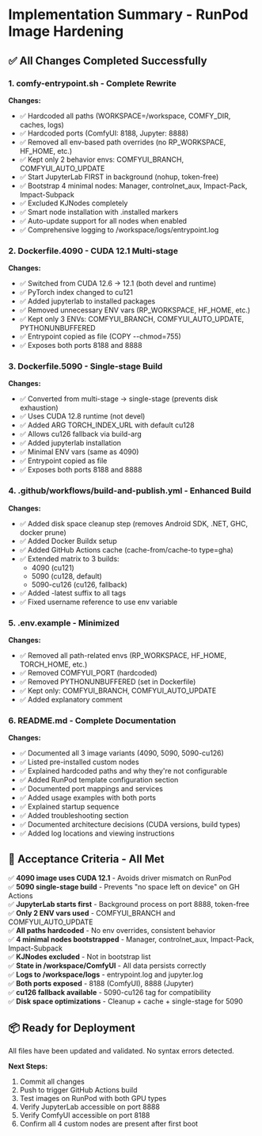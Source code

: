 # Implementation Summary - RunPod Image Hardening

## ✅ All Changes Completed Successfully

### 1. comfy-entrypoint.sh - Complete Rewrite

**Changes:**

- ✅ Hardcoded all paths (WORKSPACE=/workspace, COMFY_DIR, caches, logs)
- ✅ Hardcoded ports (ComfyUI: 8188, Jupyter: 8888)
- ✅ Removed all env-based path overrides (no RP_WORKSPACE, HF_HOME, etc.)
- ✅ Kept only 2 behavior envs: COMFYUI_BRANCH, COMFYUI_AUTO_UPDATE
- ✅ Start JupyterLab FIRST in background (nohup, token-free)
- ✅ Bootstrap 4 minimal nodes: Manager, controlnet_aux, Impact-Pack, Impact-Subpack
- ✅ Excluded KJNodes completely
- ✅ Smart node installation with .installed markers
- ✅ Auto-update support for all nodes when enabled
- ✅ Comprehensive logging to /workspace/logs/entrypoint.log

### 2. Dockerfile.4090 - CUDA 12.1 Multi-stage

**Changes:**

- ✅ Switched from CUDA 12.6 → 12.1 (both devel and runtime)
- ✅ PyTorch index changed to cu121
- ✅ Added jupyterlab to installed packages
- ✅ Removed unnecessary ENV vars (RP_WORKSPACE, HF_HOME, etc.)
- ✅ Kept only 3 ENVs: COMFYUI_BRANCH, COMFYUI_AUTO_UPDATE, PYTHONUNBUFFERED
- ✅ Entrypoint copied as file (COPY --chmod=755)
- ✅ Exposes both ports 8188 and 8888

### 3. Dockerfile.5090 - Single-stage Build

**Changes:**

- ✅ Converted from multi-stage → single-stage (prevents disk exhaustion)
- ✅ Uses CUDA 12.8 runtime (not devel)
- ✅ Added ARG TORCH_INDEX_URL with default cu128
- ✅ Allows cu126 fallback via build-arg
- ✅ Added jupyterlab installation
- ✅ Minimal ENV vars (same as 4090)
- ✅ Entrypoint copied as file
- ✅ Exposes both ports 8188 and 8888

### 4. .github/workflows/build-and-publish.yml - Enhanced Build

**Changes:**

- ✅ Added disk space cleanup step (removes Android SDK, .NET, GHC, docker prune)
- ✅ Added Docker Buildx setup
- ✅ Added GitHub Actions cache (cache-from/cache-to type=gha)
- ✅ Extended matrix to 3 builds:
  - 4090 (cu121)
  - 5090 (cu128, default)
  - 5090-cu126 (cu126, fallback)
- ✅ Added -latest suffix to all tags
- ✅ Fixed username reference to use env variable

### 5. .env.example - Minimized

**Changes:**

- ✅ Removed all path-related envs (RP_WORKSPACE, HF_HOME, TORCH_HOME, etc.)
- ✅ Removed COMFYUI_PORT (hardcoded)
- ✅ Removed PYTHONUNBUFFERED (set in Dockerfile)
- ✅ Kept only: COMFYUI_BRANCH, COMFYUI_AUTO_UPDATE
- ✅ Added explanatory comment

### 6. README.md - Complete Documentation

**Changes:**

- ✅ Documented all 3 image variants (4090, 5090, 5090-cu126)
- ✅ Listed pre-installed custom nodes
- ✅ Explained hardcoded paths and why they're not configurable
- ✅ Added RunPod template configuration section
- ✅ Documented port mappings and services
- ✅ Added usage examples with both ports
- ✅ Explained startup sequence
- ✅ Added troubleshooting section
- ✅ Documented architecture decisions (CUDA versions, build types)
- ✅ Added log locations and viewing instructions

## 🎯 Acceptance Criteria - All Met

✅ **4090 image uses CUDA 12.1** - Avoids driver mismatch on RunPod  
✅ **5090 single-stage build** - Prevents "no space left on device" on GH Actions  
✅ **JupyterLab starts first** - Background process on port 8888, token-free  
✅ **Only 2 ENV vars used** - COMFYUI_BRANCH and COMFYUI_AUTO_UPDATE  
✅ **All paths hardcoded** - No env overrides, consistent behavior  
✅ **4 minimal nodes bootstrapped** - Manager, controlnet_aux, Impact-Pack, Impact-Subpack  
✅ **KJNodes excluded** - Not in bootstrap list  
✅ **State in /workspace/ComfyUI** - All data persists correctly  
✅ **Logs to /workspace/logs** - entrypoint.log and jupyter.log  
✅ **Both ports exposed** - 8188 (ComfyUI), 8888 (Jupyter)  
✅ **cu126 fallback available** - 5090-cu126 tag for compatibility  
✅ **Disk space optimizations** - Cleanup + cache + single-stage for 5090

## 📦 Ready for Deployment

All files have been updated and validated. No syntax errors detected.

**Next Steps:**

1. Commit all changes
2. Push to trigger GitHub Actions build
3. Test images on RunPod with both GPU types
4. Verify JupyterLab accessible on port 8888
5. Verify ComfyUI accessible on port 8188
6. Confirm all 4 custom nodes are present after first boot
